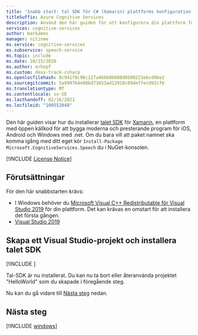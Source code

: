 ```yaml
---
title: 'Snabb start: tal SDK för C# (Xamarin) plattforms konfiguration – tal tjänst'
titleSuffix: Azure Cognitive Services
description: Använd den här guiden för att konfigurera din plattform för C#-Xamarin med Speech service SDK.
services: cognitive-services
author: markamos
manager: nitinme
ms.service: cognitive-services
ms.subservice: speech-service
ms.topic: include
ms.date: 10/15/2020
ms.author: erhopf
ms.custom: devx-track-csharp
ms.openlocfilehash: 8c941f0c96c127a46bb0b888d0500223ebcd9be2
ms.sourcegitcommit: 5a999764e98bd71653ad12918c09def7ecd92cf6
ms.translationtype: MT
ms.contentlocale: sv-SE
ms.lasthandoff: 02/16/2021
ms.locfileid: "100552048"
---
```

Den här guiden visar hur du installerar [talet SDK](~/articles/cognitive-services/speech-service/speech-sdk.md) för [Xamarin](/xamarin/get-started/what-is-xamarin), en plattform med öppen källkod för att bygga moderna och presterande program för iOS, Android och Windows med .net. Om du bara vill att paket namnet ska komma igång med ditt eget kör `Install-Package Microsoft.CognitiveServices.Speech` du i NuGet-konsolen.

[!INCLUDE [License Notice](~/includes/cognitive-services-speech-service-license-notice.md)]

## <a name="prerequisites"></a>Förutsättningar

För den här snabbstarten krävs:

* I Windows behöver du [Microsoft Visual C++ Redistributable för Visual Studio 2019](https://support.microsoft.com/en-us/topic/the-latest-supported-visual-c-downloads-2647da03-1eea-4433-9aff-95f26a218cc0) för din plattform. Det kan krävas en omstart för att installera det första gången.
* [Visual Studio 2019](https://visualstudio.microsoft.com/downloads/)

## <a name="create-a-visual-studio-project-and-install-the-speech-sdk"></a>Skapa ett Visual Studio-projekt och installera talet SDK

[!INCLUDE [](~/includes/cognitive-services-speech-service-quickstart-xamarin-create-proj.md)]

Tal-SDK är nu installerat. Du kan nu ta bort eller återanvända projektet "HelloWorld" som du skapade i föregående steg.

Nu kan du gå vidare till [Nästa steg](#next-steps) nedan.

## <a name="next-steps"></a>Nästa steg

[!INCLUDE [windows](../quickstart-list.md)]